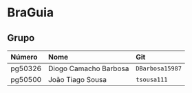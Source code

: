 # BraGuia

## Grupo

| Número  | Nome                  | Git             |
| :------ | :-------------------- | :-------------- |
| pg50326 | Diogo Camacho Barbosa | `DBarbosa15987` |
| pg50500 | João Tiago Sousa      | `tsousa111`     |

